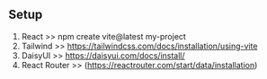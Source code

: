 **Setup**
---
1. React >> npm create vite@latest my-project 
2. Tailwind >> https://tailwindcss.com/docs/installation/using-vite
3. DaisyUI >> https://daisyui.com/docs/install/
4. React Router >> (https://reactrouter.com/start/data/installation)